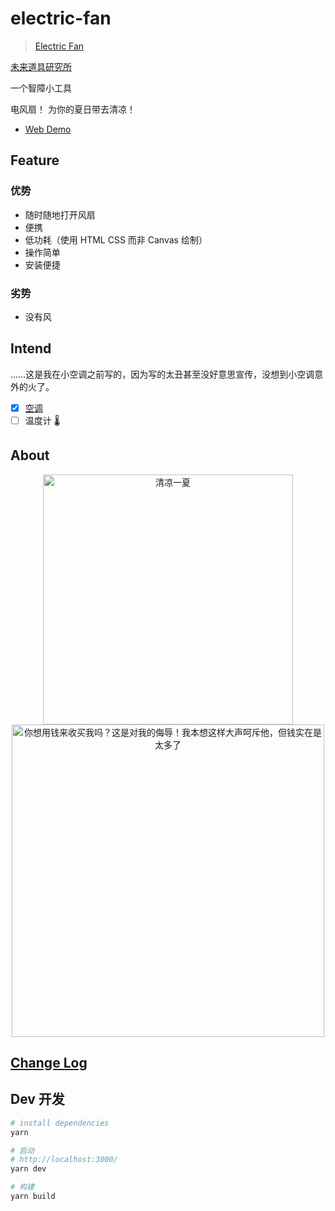 # electric-fan

> [Electric Fan](https://fan.elpsy.cn)

[未来道具研究所](https://elpsy.cn)

一个智障小工具

电风扇！ 为你的夏日带去清凉！

- [Web Demo](https://fan.elpsy.cn)

## Feature

### 优势

- 随时随地打开风扇
- 便携
- 低功耗（使用 HTML CSS 而非 Canvas 绘制）
- 操作简单
- 安装便捷

### 劣势

- 没有风

## Intend

……这是我在小空调之前写的，因为写的太丑甚至没好意思宣传，没想到小空调意外的火了。

- [x] [空调](https://github.com/YunYouJun/air-conditioner)
- [ ] 温度计 🌡️

## About

<p align="center">
<img src="https://upyun.yunyoujun.cn/images/eat-watermelon-qrcode.jpg" width="400" alt="清凉一夏">
<img src="https://upyun.yunyoujun.cn/images/money-is-too-much.jpg" alt="你想用钱来收买我吗？这是对我的侮辱！我本想这样大声呵斥他，但钱实在是太多了" width="500">
<p>

## [Change Log](CHANGELOG.md)

## Dev 开发

```sh
# install dependencies
yarn
```

```sh
# 启动
# http://localhost:3000/
yarn dev
```

```sh
# 构建
yarn build
```
